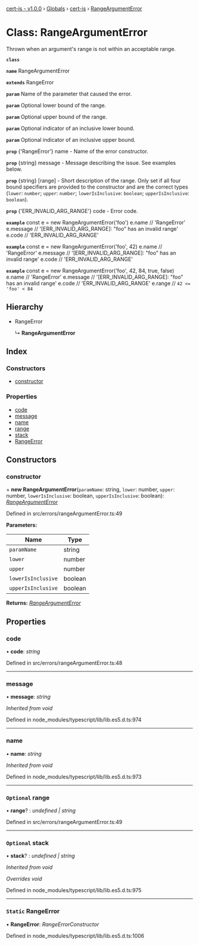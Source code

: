 [cert-is - v1.0.0](../README.md) › [Globals](../globals.md) › [cert-is](../modules/cert_is.md) › [RangeArgumentError](cert_is.rangeargumenterror.md)

# Class: RangeArgumentError

Thrown when an argument's range is not within an acceptable range.

**`class`** 

**`name`** RangeArgumentError

**`extends`** RangeError

**`param`** Name of the parameter that caused the error.

**`param`** Optional lower bound of the range.

**`param`** Optional upper bound of the range.

**`param`** Optional indicator of an inclusive lower bound.

**`param`** Optional indicator of an inclusive upper bound.

**`prop`** {'RangeError'} name - Name of the error constructor.

**`prop`** {string}  message   - Message describing the issue. See examples below.

**`prop`** {string} [range]    - Short description of the range. Only set if all
four bound specifiers are provided to the constructor and are the correct
types (`lower`: `number`; `upper`: `number`; `lowerIsInclusive`: `boolean`;
`upperIsInclusive`: `boolean`).

**`prop`** {'ERR_INVALID_ARG_RANGE'} code - Error code.

**`example`** 
const e = new RangeArgumentError('foo')
e.name    // 'RangeError'
e.message // '[ERR_INVALID_ARG_RANGE]: "foo" has an invalid range'
e.code    // 'ERR_INVALID_ARG_RANGE'

**`example`** 
const e = new RangeArgumentError('foo', 42)
e.name    // 'RangeError'
e.message // '[ERR_INVALID_ARG_RANGE]: "foo" has an invalid range'
e.code    // 'ERR_INVALID_ARG_RANGE'

**`example`** 
const e = new RangeArgumentError('foo', 42, 84, true, false)
e.name    // 'RangeError'
e.message // '[ERR_INVALID_ARG_RANGE]: "foo" has an invalid range'
e.code    // 'ERR_INVALID_ARG_RANGE'
e.range   // `42 <= 'foo' < 84`

## Hierarchy

* RangeError

  ↳ **RangeArgumentError**

## Index

### Constructors

* [constructor](cert_is.rangeargumenterror.md#constructor)

### Properties

* [code](cert_is.rangeargumenterror.md#code)
* [message](cert_is.rangeargumenterror.md#message)
* [name](cert_is.rangeargumenterror.md#name)
* [range](cert_is.rangeargumenterror.md#optional-range)
* [stack](cert_is.rangeargumenterror.md#optional-stack)
* [RangeError](cert_is.rangeargumenterror.md#static-rangeerror)

## Constructors

###  constructor

\+ **new RangeArgumentError**(`paramName`: string, `lower`: number, `upper`: number, `lowerIsInclusive`: boolean, `upperIsInclusive`: boolean): *[RangeArgumentError](cert_is.rangeargumenterror.md)*

Defined in src/errors/rangeArgumentError.ts:49

**Parameters:**

Name | Type |
------ | ------ |
`paramName` | string |
`lower` | number |
`upper` | number |
`lowerIsInclusive` | boolean |
`upperIsInclusive` | boolean |

**Returns:** *[RangeArgumentError](cert_is.rangeargumenterror.md)*

## Properties

###  code

• **code**: *string*

Defined in src/errors/rangeArgumentError.ts:48

___

###  message

• **message**: *string*

*Inherited from void*

Defined in node_modules/typescript/lib/lib.es5.d.ts:974

___

###  name

• **name**: *string*

*Inherited from void*

Defined in node_modules/typescript/lib/lib.es5.d.ts:973

___

### `Optional` range

• **range**? : *undefined | string*

Defined in src/errors/rangeArgumentError.ts:49

___

### `Optional` stack

• **stack**? : *undefined | string*

*Inherited from void*

*Overrides void*

Defined in node_modules/typescript/lib/lib.es5.d.ts:975

___

### `Static` RangeError

▪ **RangeError**: *RangeErrorConstructor*

Defined in node_modules/typescript/lib/lib.es5.d.ts:1006
